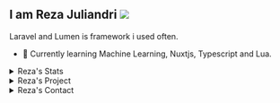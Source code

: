 ## I am Reza Juliandri ![](https://komarev.com/ghpvc/?username=ppabcd&color=FF5900)
Laravel and Lumen is framework i used often.
- 🌱 Currently learning Machine Learning, Nuxtjs, Typescript and Lua.

<details>
  <summary>Reza's Stats</summary>
  <detail>
    <img src='https://github-readme-stats.vercel.app/api?username=ppabcd&show_icons=true&theme=radical&theme=graywhite'/>
  </detail>
</details>

<details>
  <summary>Reza's Project</summary>
  <detail>
    <ol>
      <li><a href="https://t.me/kylachatbot" target="_blank">Kyla Chat: Telegram bot for finding a friend based on interest</a></li>
      <li><a href="https://amegu.netlify.app" target="_blank">Amegu: Web and Android Application for pet adoption</a></li>
      <li><a href="https://meduru.net/portfolio/2020-07-25-politeknik-penerbangan-manajemen-pelatihan-bahasa-inggris" target="_blank">Politeknik Penerbangan - Manajemen Pelatihan Bahasa Inggris</a></li>
      <li>
    </ol>
  </detail>
</details>

<details>
  <summary>Reza's Contact</summary>
  <detail>
    <ul>
      <li><a href="mailto:github@rezajuliandri.my.id" rel="noindex, nofollow" target="_blank">Email</a></li>
      <li><a href="https://t.me/ppabcd" target="_blank">Telegram</a></li>
      <li><a href="https://www.linkedin.com/in/rezajuliandri/" target="_blank">LinkedIn</a></li>
    </ul>
  </detail>
</details>




<!--
**ppabcd/ppabcd** is a ✨ _special_ ✨ repository because its `README.md` (this file) appears on your GitHub profile.

Here are some ideas to get you started:
- 🔭 I’m currently working on Kredibel.co.id and Kreatorku Indonesia
- 🔭 I’m currently working on ...
- 🌱 I’m currently learning ...
- 👯 I’m looking to collaborate on ...
- 🤔 I’m looking for help with ...
- 💬 Ask me about ...
- 📫 How to reach me: ...
- 😄 Pronouns: ...
- ⚡ Fun fact: ...
-->
